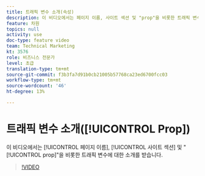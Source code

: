 ```yaml
---
title: 트래픽 변수 소개(속성)
description: 이 비디오에서는 페이지 이름, 사이트 섹션 및 "prop"을 비롯한 트래픽 변수에 대해 소개합니다.
feature: 차원
topics: null
activity: use
doc-type: feature video
team: Technical Marketing
kt: 3576
role: 비즈니스 전문가
level: 초급
translation-type: tm+mt
source-git-commit: f3b3fa7d91b0cb21005b57768ca23ed6700fcc03
workflow-type: tm+mt
source-wordcount: '46'
ht-degree: 13%

---
```



# 트래픽 변수 소개([!UICONTROL Prop])

이 비디오에서는 [!UICONTROL 페이지 이름], [!UICONTROL 사이트 섹션] 및 &quot;[!UICONTROL prop]&quot;을 비롯한 트래픽 변수에 대한 소개를 받습니다.

>[!VIDEO](https://video.tv.adobe.com/v/28767/?quality=12)
